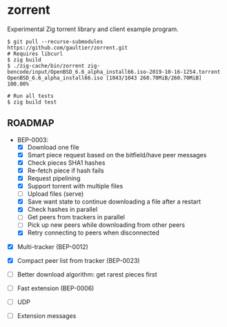 # zorrent
Experimental Zig torrent library and client example program.

    $ git pull --recurse-submodules https://github.com/gaultier/zorrent.git
    # Requires libcurl
    $ zig build
    $ ./zig-cache/bin/zorrent zig-bencode/input/OpenBSD_6.6_alpha_install66.iso-2019-10-16-1254.torrent
    OpenBSD_6.6_alpha_install66.iso [1043/1043 260.70MiB/260.70MiB] 100.00%

    # Run all tests
    $ zig build test

## ROADMAP

- BEP-0003:
  * [x] Download one file
  * [x] Smart piece request based on the bitfield/have peer messages
  * [x] Check pieces SHA1 hashes
  * [x] Re-fetch piece if hash fails
  * [x] Request pipelining
  * [x] Support torrent with multiple files
  * [ ] Upload files (serve)
  * [x] Save want state to continue downloading a file after a restart
  * [x] Check hashes in parallel
  * [ ] Get peers from trackers in parallel
  * [ ] Pick up new peers while downloading from other peers
  * [x] Retry connecting to peers when disconnected
- [x] Multi-tracker (BEP-0012)
- [x] Compact peer list from tracker (BEP-0023)
- [ ] Better download algorithm: get rarest pieces first
- [ ] Fast extension (BEP-0006)
- [ ] UDP
- [ ] Extension messages

